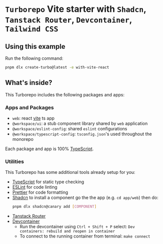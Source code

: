# `Turborepo` Vite starter with `Shadcn`, `Tanstack Router`, `Devcontainer`, `Tailwind CSS`


## Using this example

Run the following command:

```sh
pnpm dlx create-turbo@latest -e with-vite-react
```

## What's inside?

This Turborepo includes the following packages and apps:

### Apps and Packages

- `web`: react [vite](https://vitejs.dev) ts app
- `@workspace/ui`: a stub component library shared by `web` application
- `@workspace/eslint-config`: shared `eslint` configurations
- `@workspace/typescript-config`: `tsconfig.json`'s used throughout the monorepo

Each package and app is 100% [TypeScript](https://www.typescriptlang.org/).

### Utilities

This Turborepo has some additional tools already setup for you:

- [TypeScript](https://www.typescriptlang.org/) for static type checking
- [ESLint](https://eslint.org/) for code linting
- [Prettier](https://prettier.io) for code formatting
- [Shadcn](https://ui.shadcn.com/) to install a component go the the app (e.g. `cd app/web`) then do:
    ```bash
    pnpm dlx shadcn@canary add [COMPONENT]
    ```
- [Tanstack Router](https://tanstack.com/router/)
- [Devcontainer](https://code.visualstudio.com/docs/devcontainers/containers) 
  - Run the devcontainer using `Ctrl + Shift + P` select: `Dev containers: rebuild and reopen in container`
  - To connect to the running container from terminal: `make connect`


